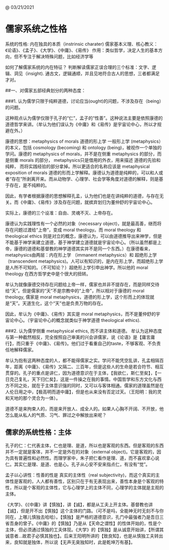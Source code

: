 @ 03/21/2021

# 儒家系统之性格

系统的性格: 内在独具的本质（instrinsic charater)
儒家基本义理、核心教义：《论语》、《孟子》、《大学》、《中庸》、《易传》
作用：类似哲学，决定人生的基本方向，但不专注于解决特殊问题，比如经济学等

如何了解儒家系统的内在特征？
判断解读儒家正误合理的三个标准：文字、逻辑、洞见（insight). 通古文，逻辑通顺，并且见地符合古人的思想，三者都满足才对。

##一、对儒家五部经典划分的两种态度：

###1. 认为儒学只限于纯粹道德，讨论应当(ought)的问题，不涉及存在（being）的问题。

这种观点认为儒学仅限于孔子的“仁”，孟子的“性善”。这种说法主要是依照康德的道德哲学来讲。（牟认为他们误认为《中庸》和《易传》是宇宙论中心，所以才规避在外。）

康德的思想：metaphysics of morals 道德的形上学
一般形上学 (metaphysics）的本义，包括 cosmology (becoming) 和 ontology (being)，被视作一个单独的学问。康德的 metaphysics of morals，并不是在侧重 metaphysics 的部分，而是侧重 morals 的部分， metaphysics只是借用的外衣，用来描述 道德的先验和纯粹， 而将实践经验的部分拿掉。所以更适合的名称应该是 metaphysical exposition of morals 道德的形而上学解释。康德认为道德是纯粹的，可以和人或者“存在”所剥离开来。而从动物学、心理学、社会学等角度对道德的解释，则是基于存在，是不纯粹的。

因此，有学者根据康德的思想解释孔孟，认为他们也是在讲纯粹的道德，与存在无关。而《中庸》、《易传》涉及存在问题，就摈弃划归为董仲舒的宇宙论中心。

实际上，康德的三个设准：自由、灵魂不灭、上帝存在。

康德认为实践理性有一个必然的对象（necessary object)，就是最高善，继而将存在问题过渡给“上帝”，变成 moral theology。而 moral theology 和 theological ethics 则是对立的概念，康德认为，可以由道德推导出来神学，但是不能基于神学来建立道德，基于神学建立道德就是宇宙论中心。（所以虽然都是上帝，康德的道德和基督教的神学道德其实并不是同一个东西。）在康德看来，metaphysics由两层：内在形上学 （immanent metaphysics）和 超绝形上学（transcendent metaphysics)。人可以有知识的，是内在形上学，而超绝形上学是人所不可知的。（不可知论？）超绝形上学引申出神学。所以他的 moral theology 在西方哲学史中是个很大的扭转。

牟认为就像康德交待存在问题给上帝一样，儒家也并非不提存在，而是同样交待给“天”。但是儒家的“天”不是宗教中的“上帝”，所以相对于康德的 moral theology, 儒家是 moral metaphysics，道德的形上学，这个形而上的体现就是“天”。天道生化，这个“天”也是负责万物的存在。

因此，牟认为《中庸》、《易传》其实是 moral metaphysics，而不是董仲舒的宇宙论中心。（宇宙论中心的概念就类似于神学道德 theological ethics).

###2. 认为儒学侧重 metaphysical ethics, 而不讲主体和道德。
牟认为这种态度与第一种截然相反，完全按照自己审美的兴会讲儒家，说《论语》是【庸言庸行】，而只重于《中庸》、《易传》。他们过于看重自己的taste，不够客观、不负责任地解释儒家。

牟认为抱有这两种态度的人，都不能得儒家之实。学问不能凭空乱讲，孔孟相隔百年，距离《中庸》、《易传》又隔二、三百年，但是这些人的生命是若合符节、相互贯穿的。孔子的重点是讲仁，因为道德意识在于主体，【我欲仁，斯仁至矣】，【一日克己复礼，天下归仁矣】，这是一件操之在我的事情。中国哲学和东方文化与西方不同之处，就在于主体意识强的同时，又可以与客体相通。儒家的道理虽然是在人伦日用之中，【极高明而道中庸】，但是也从来没有否定过天。（王阳明：我的灵和天地的那个灵合为一体）。

道德不是来拘束人的，而是来开放人、成全人的。如果人心胸不开阔、不开放，他怎么能从私人的气质、习气、罪过之中解放出来呢？

## 儒家的系统性格：主体
孔子的仁：仁代表主体，仁也是理、是道，所以也是客观的东西。但是客观的东西并不一定就是客体，并不一定是外在的对象（external object)。它是客观的，因为具有普遍性和必然性。而理学家中，朱子把仁看作是理、道，而不喜欢拿心说仁。其实仁是理、是道、也是心。孔子从心安不安来指点仁，有没有“觉”。

孟子以心讲性：性善的性是 真实的主体性（real subjectivity)，而这个真实的主体性是客观的，人人都有善性，区别只在于有无表现出来，善性本身是个客观的特性，所以是个客观的主体性，它与心理学上的主体不同，心理学的主体就是主观的主体。

《大学》、《《中庸》讲【慎独】，讲【诚】，都是从工夫上开主体。基督教也讲【诚】，但是开不出【慎独】这个主体的门路。（可不是吗，全能神无时无刻不与你同在，上哪儿慎独去哈哈）。【慎独】是严格的道德意识，孔门中最强者乃是吾日三省吾身的曾子。《中庸》的【慎独】乃是从【天命之谓性】的性体开始的，性是个主体，但必须通过慎独的工夫体现。《大学》的【慎独】是从诚意开始讲，【所谓其诚意者...故君子必慎其独也】。后来王阳明所讲的【致良知】，也是从慎独工夫转出来，良知就是独体，所以说【无声无臭独知时，此是乾坤万有基】。







